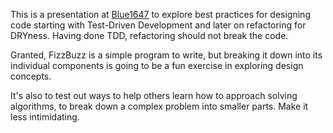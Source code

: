 This is a presentation at [Blue1647](www.blue1647.com) to explore best practices for designing code starting with Test-Driven Development and later on refactoring for DRYness. Having done TDD, refactoring should not break the code. 

Granted, FizzBuzz is a simple program to write, but breaking it down into its individual components is going to be a fun exercise in exploring design concepts.

It's also to test out ways to help others learn how to approach solving algorithms, to break down a complex problem into smaller parts. Make it less intimidating.  
